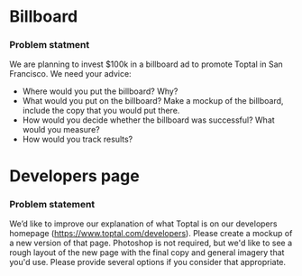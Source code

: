 # Billboard

### Problem statment
We are planning to invest $100k in a billboard ad to promote Toptal in San Francisco. We need your advice:
* Where would you put the billboard? Why?
* What would you put on the billboard? Make a mockup of the billboard, include the copy that you would put there.
* How would you decide whether the billboard was successful? What would you measure?
* How would you track results?

# Developers page

### Problem statement
We’d like to improve our explanation of what Toptal is on our developers homepage (https://www.toptal.com/developers). Please create a mockup of a new version of that page. Photoshop is not required, but we'd like to see a rough layout of the new page with the final copy and general imagery that you'd use. Please provide several options if you consider that appropriate.
